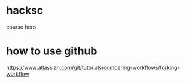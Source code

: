 # hacksc
course hero
# how to use github
https://www.atlassian.com/git/tutorials/comparing-workflows/forking-workflow
